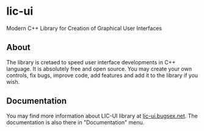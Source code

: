 # lic-ui
Modern C++ Library for Creation of Graphical User Interfaces
## About
The library is cretaed to speed user interface developments in C++ language.
It is absolutely free and open source. You may create your own controls, fix bugs,
improve code, add features and add it to the library if you wish.
## Documentation
You may find more information about LIC-UI library at [lic-ui.bugsex.net](http://lic-ui.bugsex.net "LIC-UI").
The documentation is also there in "Documentation" menu.